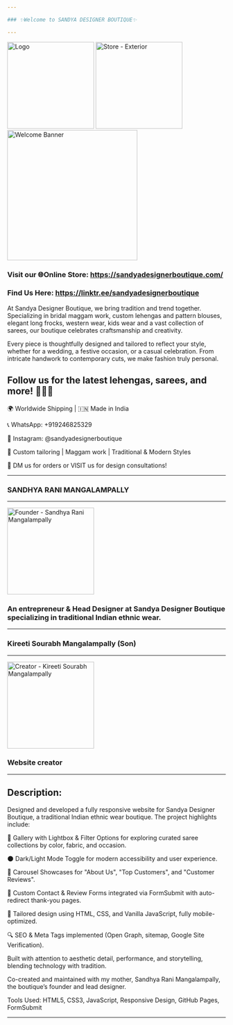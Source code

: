 ```yaml
---

### ✨Welcome to SANDYA DESIGNER BOUTIQUE✨

---
```


<img src="https://i.postimg.cc/4dTG7JTx/Logo.png" alt="Logo" width="200"/> <img src="https://i.postimg.cc/RZrv5VJZ/20250520-054002000-i-OS.jpg" alt="Store - Exterior" width="200"/> <img src="https://i.postimg.cc/wBQNRrYD/Welcome.png" alt="Welcome Banner" width="300"/>

### Visit our 🌐Online Store: https://sandyadesignerboutique.com/

### Find Us Here: https://linktr.ee/sandyadesignerboutique

At Sandya Designer Boutique, we bring tradition and trend together. Specializing in bridal maggam work, custom lehengas and pattern blouses, elegant long frocks, western wear, kids wear and a vast collection of sarees, our boutique celebrates craftsmanship and creativity. 

Every piece is thoughtfully designed and tailored to reflect your style, whether for a wedding, a festive occasion, or a casual celebration. From intricate handwork to contemporary cuts, we make fashion truly personal.

## Follow us for the latest lehengas, sarees, and more! 🧵👗💫

🌍 Worldwide Shipping | 🇮🇳 Made in India

📞 WhatsApp: +919246825329

📸 Instagram: @sandyadesignerboutique

🧵 Custom tailoring | Maggam work | Traditional & Modern Styles

📩 DM us for orders or VISIT us for design consultations!

---

### SANDHYA RANI MANGALAMPALLY

---

<img src="https://i.postimg.cc/3RFXPTmr/Founder.jpg" alt="Founder - Sandhya Rani Mangalampally" width="200"/>

### An entrepreneur & Head Designer at Sandya Designer Boutique specializing in traditional Indian ethnic wear.

---

### Kireeti Sourabh Mangalampally (Son)

---

<img src="https://i.postimg.cc/CKxhJywJ/Creator.png" alt="Creator - Kireeti Sourabh Mangalampally" width="200"/>

### Website creator

---

## Description:

Designed and developed a fully responsive website for Sandya Designer Boutique, a traditional Indian ethnic wear boutique. The project highlights include:

📸 Gallery with Lightbox & Filter Options for exploring curated saree collections by color, fabric, and occasion.

🌑 Dark/Light Mode Toggle for modern accessibility and user experience.

🧵 Carousel Showcases for "About Us", "Top Customers", and "Customer Reviews".

💬 Custom Contact & Review Forms integrated via FormSubmit with auto-redirect thank-you pages.

🎨 Tailored design using HTML, CSS, and Vanilla JavaScript, fully mobile-optimized.

🔍 SEO & Meta Tags implemented (Open Graph, sitemap, Google Site Verification).

Built with attention to aesthetic detail, performance, and storytelling, blending technology with tradition.

Co-created and maintained with my mother, Sandhya Rani Mangalampally, the boutique’s founder and lead designer.

Tools Used: HTML5, CSS3, JavaScript, Responsive Design, GitHub Pages, FormSubmit

---
